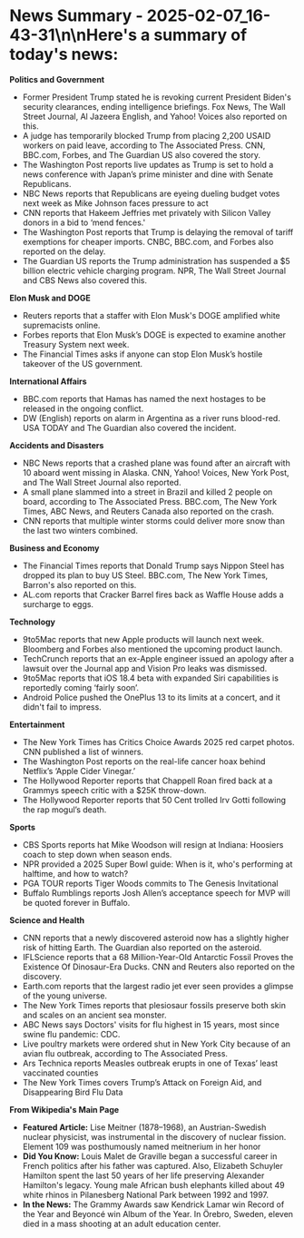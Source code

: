 # News Summary - 2025-02-07_16-43-31\n\nHere's a summary of today's news:

**Politics and Government**

*   Former President Trump stated he is revoking current President Biden's security clearances, ending intelligence briefings. Fox News, The Wall Street Journal, Al Jazeera English, and Yahoo! Voices also reported on this.
*   A judge has temporarily blocked Trump from placing 2,200 USAID workers on paid leave, according to The Associated Press. CNN, BBC.com, Forbes, and The Guardian US also covered the story.
*   The Washington Post reports live updates as Trump is set to hold a news conference with Japan’s prime minister and dine with Senate Republicans.
*   NBC News reports that Republicans are eyeing dueling budget votes next week as Mike Johnson faces pressure to act
*   CNN reports that Hakeem Jeffries met privately with Silicon Valley donors in a bid to ‘mend fences.'
*   The Washington Post reports that Trump is delaying the removal of tariff exemptions for cheaper imports. CNBC, BBC.com, and Forbes also reported on the delay.
*   The Guardian US reports the Trump administration has suspended a $5 billion electric vehicle charging program. NPR, The Wall Street Journal and CBS News also covered this.

**Elon Musk and DOGE**

*   Reuters reports that a staffer with Elon Musk's DOGE amplified white supremacists online.
*   Forbes reports that Elon Musk’s DOGE is expected to examine another Treasury System next week.
*   The Financial Times asks if anyone can stop Elon Musk’s hostile takeover of the US government.

**International Affairs**

*   BBC.com reports that Hamas has named the next hostages to be released in the ongoing conflict.
*   DW (English) reports on alarm in Argentina as a river runs blood-red. USA TODAY and The Guardian also covered the incident.

**Accidents and Disasters**

*   NBC News reports that a crashed plane was found after an aircraft with 10 aboard went missing in Alaska. CNN, Yahoo! Voices, New York Post, and The Wall Street Journal also reported.
*   A small plane slammed into a street in Brazil and killed 2 people on board, according to The Associated Press. BBC.com, The New York Times, ABC News, and Reuters Canada also reported on the crash.
*   CNN reports that multiple winter storms could deliver more snow than the last two winters combined.

**Business and Economy**

*   The Financial Times reports that Donald Trump says Nippon Steel has dropped its plan to buy US Steel. BBC.com, The New York Times, Barron's also reported on this.
*   AL.com reports that Cracker Barrel fires back as Waffle House adds a surcharge to eggs.

**Technology**

*   9to5Mac reports that new Apple products will launch next week. Bloomberg and Forbes also mentioned the upcoming product launch.
*   TechCrunch reports that an ex-Apple engineer issued an apology after a lawsuit over the Journal app and Vision Pro leaks was dismissed.
*    9to5Mac reports that iOS 18.4 beta with expanded Siri capabilities is reportedly coming ‘fairly soon’.
*   Android Police pushed the OnePlus 13 to its limits at a concert, and it didn't fail to impress.

**Entertainment**

*   The New York Times has Critics Choice Awards 2025 red carpet photos. CNN published a list of winners.
*   The Washington Post reports on the real-life cancer hoax behind Netflix’s ‘Apple Cider Vinegar.’
*   The Hollywood Reporter reports that Chappell Roan fired back at a Grammys speech critic with a $25K throw-down.
*   The Hollywood Reporter reports that 50 Cent trolled Irv Gotti following the rap mogul’s death.

**Sports**

*   CBS Sports reports hat Mike Woodson will resign at Indiana: Hoosiers coach to step down when season ends.
*   NPR provided a 2025 Super Bowl guide: When is it, who's performing at halftime, and how to watch?
*   PGA TOUR reports Tiger Woods commits to The Genesis Invitational
* Buffalo Rumblings reports Josh Allen’s acceptance speech for MVP will be quoted forever in Buffalo.

**Science and Health**

*   CNN reports that a newly discovered asteroid now has a slightly higher risk of hitting Earth. The Guardian also reported on the asteroid.
*   IFLScience reports that a 68 Million-Year-Old Antarctic Fossil Proves the Existence Of Dinosaur-Era Ducks. CNN and Reuters also reported on the discovery.
*   Earth.com reports that the largest radio jet ever seen provides a glimpse of the young universe.
*   The New York Times reports that plesiosaur fossils preserve both skin and scales on an ancient sea monster.
*   ABC News says Doctors' visits for flu highest in 15 years, most since swine flu pandemic: CDC.
*   Live poultry markets were ordered shut in New York City because of an avian flu outbreak, according to The Associated Press.
*   Ars Technica reports Measles outbreak erupts in one of Texas’ least vaccinated counties
* The New York Times covers Trump’s Attack on Foreign Aid, and Disappearing Bird Flu Data

**From Wikipedia's Main Page**

*   **Featured Article:** Lise Meitner (1878–1968), an Austrian-Swedish nuclear physicist, was instrumental in the discovery of nuclear fission. Element 109 was posthumously named meitnerium in her honor
*   **Did You Know:** Louis Malet de Graville began a successful career in French politics after his father was captured. Also, Elizabeth Schuyler Hamilton spent the last 50 years of her life preserving Alexander Hamilton's legacy. Young male African bush elephants killed about 49 white rhinos in Pilanesberg National Park between 1992 and 1997.
*   **In the News:** The Grammy Awards saw Kendrick Lamar win Record of the Year and Beyoncé win Album of the Year. In Örebro, Sweden, eleven died in a mass shooting at an adult education center.